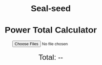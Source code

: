 # Seal-seed
<!DOCTYPE html>
<html lang="en">
<head>
  <meta charset="UTF-8">
  <title>スクショで簡単！ 戦力ラクラク計算機</title></title>
  <script src="https://cdn.jsdelivr.net/npm/tesseract.js@2.1.4/dist/tesseract.min.js"></script>
  <style>
    body {
      font-family: sans-serif;
      text-align: center;
      margin-top: 40px;
    }
    #result {
      margin-top: 20px;
      font-size: 24px;
    }
  </style>
</head>
<body>
  <h1>Power Total Calculator</h1>
  <input type="file" id="imageInput" multiple accept="image/*">
  <div id="result">Total: --</div>

  <script>
    const input = document.getElementById('imageInput');
    const result = document.getElementById('result');

    input.addEventListener('change', async () => {
      const files = Array.from(input.files);
      let total = 0;

      for (const file of files) {
        const image = URL.createObjectURL(file);
        const { data: { text } } = await Tesseract.recognize(image, 'eng');
        const numbers = text.match(/\d{1,3}(?:,\d{3})+/g) || [];

        numbers.forEach(num => {
          const cleaned = parseInt(num.replace(/,/g, ''), 10);
          if (!isNaN(cleaned)) total += cleaned;
        });
      }

      result.textContent = `Total: ${total.toLocaleString()}`;
    });
  </script>
</body>
</html>
